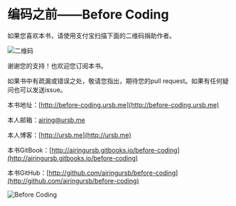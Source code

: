 # 编码之前——Before Coding

如果您喜欢本书，请使用支付宝扫描下面的二维码捐助作者。

![二维码](http://7xkcl8.com1.z0.glb.clouddn.com/ursbzhifubao.png)

谢谢您的支持！也欢迎您订阅本书。

如果书中有疏漏或错误之处，敬请您指出，期待您的pull request。如果有任何疑问也可以发送issue。

本书地址：[http://before-coding.ursb.me](http://before-coding.ursb.me)

本人邮箱：airing@ursb.me

本人博客：[http://ursb.me](http://ursb.me)

本书GitBook：[http://airingursb.gitbooks.io/before-coding](http://airingursb.gitbooks.io/before-coding)

本书GitHub：[http://github.com/airingursb/before-coding](http://github.com/airingursb/before-coding)

![Before Coding](http://qiniu.ursb.me/image/before-coding-cover.jpg)
